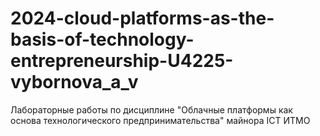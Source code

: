 # 2024-cloud-platforms-as-the-basis-of-technology-entrepreneurship-U4225-vybornova_a_v
Лабораторные работы по дисциплине "Облачные платформы как основа технологического предпринимательства" майнора ICT ИТМО 
